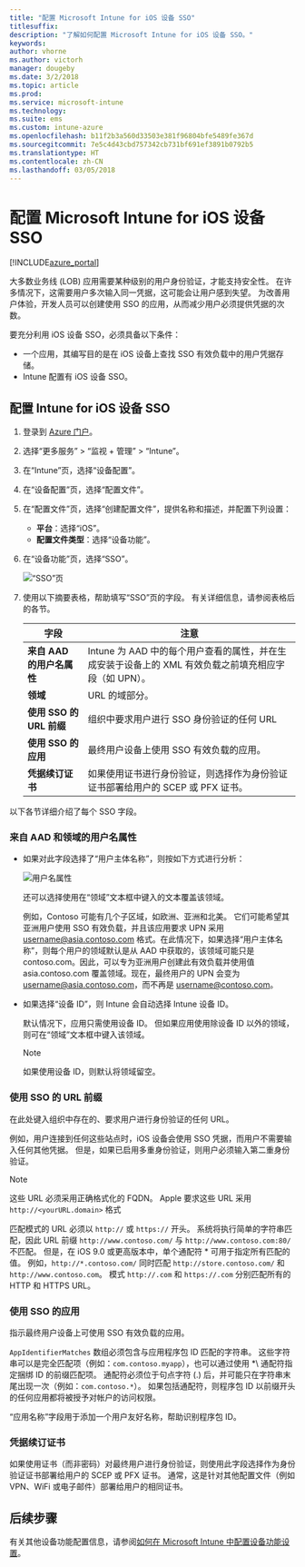 ```yaml
---
title: "配置 Microsoft Intune for iOS 设备 SSO"
titlesuffix: 
description: "了解如何配置 Microsoft Intune for iOS 设备 SSO。"
keywords: 
author: vhorne
ms.author: victorh
manager: dougeby
ms.date: 3/2/2018
ms.topic: article
ms.prod: 
ms.service: microsoft-intune
ms.technology: 
ms.suite: ems
ms.custom: intune-azure
ms.openlocfilehash: b11f2b3a560d33503e381f96804bfe5489fe367d
ms.sourcegitcommit: 7e5c4d43cbd757342cb731bf691ef3891b0792b5
ms.translationtype: HT
ms.contentlocale: zh-CN
ms.lasthandoff: 03/05/2018
---
```

# <a name="configure-microsoft-intune-for-ios-device-single-sign-on"></a>配置 Microsoft Intune for iOS 设备 SSO

[!INCLUDE[azure_portal](./includes/azure_portal.md)]

大多数业务线 (LOB) 应用需要某种级别的用户身份验证，才能支持安全性。 在许多情况下，这需要用户多次输入同一凭据，这可能会让用户感到失望。 为改善用户体验，开发人员可以创建使用 SSO 的应用，从而减少用户必须提供凭据的次数。

要充分利用 iOS 设备 SSO，必须具备以下条件：

- 一个应用，其编写目的是在 iOS 设备上查找 SSO 有效负载中的用户凭据存储。
- Intune 配置有 iOS 设备 SSO。

## <a name="to-configure-intune-for-ios-device-single-sign-on"></a>配置 Intune for iOS 设备 SSO


1. 登录到 [Azure 门户](https://portal.azure.com)。
2. 选择“更多服务” > “监视 + 管理” > “Intune”。
3. 在“Intune”页，选择“设备配置”。
2. 在“设备配置”页，选择“配置文件”。
3. 在“配置文件”页，选择“创建配置文件”，提供名称和描述，并配置下列设置：
   - **平台**：选择“iOS”。 
   - **配置文件类型**：选择“设备功能”。
4. 在“设备功能”页，选择“SSO”。

   ![“SSO”页](./media/sso-blade.png)

2. 使用以下摘要表格，帮助填写“SSO”页的字段。 有关详细信息，请参阅表格后的各节。
   
   |字段  |注意|
   |---------|---------|
   |**来自 AAD 的用户名属性**|Intune 为 AAD 中的每个用户查看的属性，并在生成安装于设备上的 XML 有效负载之前填充相应字段（如 UPN）。|
   |**领域**|URL 的域部分。|
   |**使用 SSO 的 URL 前缀**|组织中要求用户进行 SSO 身份验证的任何 URL|
   |**使用 SSO 的应用**|最终用户设备上使用 SSO 有效负载的应用。|
   |**凭据续订证书**|如果使用证书进行身份验证，则选择作为身份验证证书部署给用户的 SCEP 或 PFX 证书。|

以下各节详细介绍了每个 SSO 字段。

### <a name="username-attribute-from-aad-and-realm"></a>来自 AAD 和领域的用户名属性

- 如果对此字段选择了“用户主体名称”，则按如下方式进行分析：

   ![用户名属性](media/User-name-attribute.png)

   还可以选择使用在“领域”文本框中键入的文本覆盖该领域。

   例如，Contoso 可能有几个子区域，如欧洲、亚洲和北美。 它们可能希望其亚洲用户使用 SSO 有效负载，并且该应用要求 UPN 采用 username@asia.contoso.com 格式。在此情况下，如果选择“用户主体名称”，则每个用户的领域默认是从 AAD 中获取的，该领域可能只是 contoso.com。因此，可以专为亚洲用户创建此有效负载并使用值 asia.contoso.com 覆盖领域。现在，最终用户的 UPN 会变为 username@asia.contoso.com，而不再是 username@contoso.com。

- 如果选择“设备 ID”，则 Intune 会自动选择 Intune 设备 ID。

   默认情况下，应用只需使用设备 ID。 但如果应用使用除设备 ID 以外的领域，则可在“领域”文本框中键入该领域。

   > [!NOTE]
   > 如果使用设备 ID，则默认将领域留空。

### <a name="url-prefixes-that-will-use-single-sign-on"></a>使用 SSO 的 URL 前缀

在此处键入组织中存在的、要求用户进行身份验证的任何 URL。

例如，用户连接到任何这些站点时，iOS 设备会使用 SSO 凭据，而用户不需要输入任何其他凭据。 但是，如果已启用多重身份验证，则用户必须输入第二重身份验证。

> [!NOTE]
> 这些 URL 必须采用正确格式化的 FQDN。 Apple 要求这些 URL 采用 `http://<yourURL.domain>` 格式

匹配模式的 URL 必须以 `http://` 或 `https://` 开头。 系统将执行简单的字符串匹配，因此 URL 前缀 `http://www.contoso.com/` 与 `http://www.contoso.com:80/` 不匹配。 但是，在 iOS 9.0 或更高版本中，单个通配符 \* 可用于指定所有匹配的值。 例如，`http://*.contoso.com/` 同时匹配 `http://store.contoso.com/` 和 `http://www.contoso.com`。
模式 `http://.com` 和 `https://.com` 分别匹配所有的 HTTP 和 HTTPS URL。

### <a name="apps-that-will-use-single-sign-on"></a>使用 SSO 的应用

指示最终用户设备上可使用 SSO 有效负载的应用。

`AppIdentifierMatches` 数组必须包含与应用程序包 ID 匹配的字符串。 这些字符串可以是完全匹配项（例如：`com.contoso.myapp`），也可以通过使用 *\ 通配符指定捆绑 ID 的前缀匹配项。 通配符必须位于句点字符 (.) 后，并可能只在字符串末尾出现一次（例如：`com.contoso.*`）。 如果包括通配符，则程序包 ID 以前缀开头的任何应用都将被授予对帐户的访问权限。

“应用名称”字段用于添加一个用户友好名称，帮助识别程序包 ID。

### <a name="credential-renewal-certificate"></a>凭据续订证书

如果使用证书（而非密码）对最终用户进行身份验证，则使用此字段选择作为身份验证证书部署给用户的 SCEP 或 PFX 证书。 通常，这是针对其他配置文件（例如 VPN、WiFi 或电子邮件）部署给用户的相同证书。

## <a name="next-steps"></a>后续步骤

有关其他设备功能配置信息，请参阅[如何在 Microsoft Intune 中配置设备功能设置](device-features-configure.md)。

